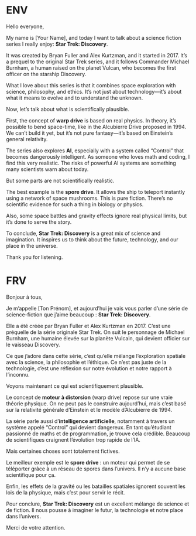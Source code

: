 # ENV

Hello everyone,

My name is [Your Name], and today I want to talk about a science fiction series I really enjoy: **Star Trek: Discovery**.

It was created by Bryan Fuller and Alex Kurtzman, and it started in 2017. It’s a prequel to the original Star Trek series, and it follows Commander Michael Burnham, a human raised on the planet Vulcan, who becomes the first officer on the starship Discovery.

What I love about this series is that it combines space exploration with science, philosophy, and ethics. It’s not just about technology—it’s about what it means to evolve and to understand the unknown.

Now, let’s talk about what is scientifically plausible.

First, the concept of **warp drive** is based on real physics. In theory, it’s possible to bend space-time, like in the Alcubierre Drive proposed in 1994. We can’t build it yet, but it’s not pure fantasy—it’s based on Einstein’s general relativity.

The series also explores **AI**, especially with a system called “Control” that becomes dangerously intelligent. As someone who loves math and coding, I find this very realistic. The risks of powerful AI systems are something many scientists warn about today.

But some parts are not scientifically realistic.

The best example is the **spore drive**. It allows the ship to teleport instantly using a network of space mushrooms. This is pure fiction. There’s no scientific evidence for such a thing in biology or physics.

Also, some space battles and gravity effects ignore real physical limits, but it’s done to serve the story.

To conclude, **Star Trek: Discovery** is a great mix of science and imagination. It inspires us to think about the future, technology, and our place in the universe.

Thank you for listening.

# FRV
Bonjour à tous,

Je m’appelle [Ton Prénom], et aujourd’hui je vais vous parler d’une série de science-fiction que j’aime beaucoup : **Star Trek: Discovery**.

Elle a été créée par Bryan Fuller et Alex Kurtzman en 2017. C’est une préquelle de la série originale Star Trek. On suit le personnage de Michael Burnham, une humaine élevée sur la planète Vulcain, qui devient officier sur le vaisseau Discovery.

Ce que j’adore dans cette série, c’est qu’elle mélange l’exploration spatiale avec la science, la philosophie et l’éthique. Ce n’est pas juste de la technologie, c’est une réflexion sur notre évolution et notre rapport à l’inconnu.

Voyons maintenant ce qui est scientifiquement plausible.

Le concept de **moteur à distorsion** (warp drive) repose sur une vraie théorie physique. On ne peut pas le construire aujourd’hui, mais c’est basé sur la relativité générale d’Einstein et le modèle d’Alcubierre de 1994.

La série parle aussi d’**intelligence artificielle**, notamment à travers un système appelé “Control” qui devient dangereux. En tant qu’étudiant passionné de maths et de programmation, je trouve cela crédible. Beaucoup de scientifiques craignent l’évolution trop rapide de l’IA.

Mais certaines choses sont totalement fictives.

Le meilleur exemple est le **spore drive** : un moteur qui permet de se téléporter grâce à un réseau de spores dans l’univers. Il n’y a aucune base scientifique pour ça.

Enfin, les effets de la gravité ou les batailles spatiales ignorent souvent les lois de la physique, mais c’est pour servir le récit.

Pour conclure, **Star Trek: Discovery** est un excellent mélange de science et de fiction. Il nous pousse à imaginer le futur, la technologie et notre place dans l’univers.

Merci de votre attention.
